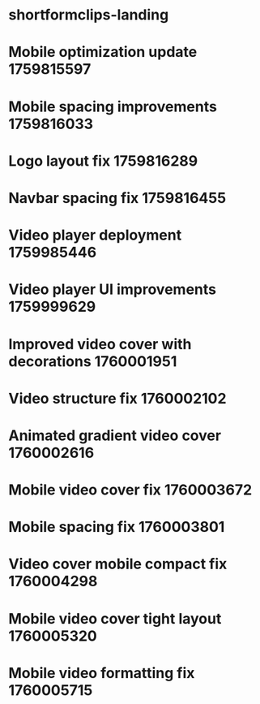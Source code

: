 # shortformclips-landing
# Mobile optimization update 1759815597
# Mobile spacing improvements 1759816033
# Logo layout fix 1759816289
# Navbar spacing fix 1759816455
# Video player deployment 1759985446
# Video player UI improvements 1759999629
# Improved video cover with decorations 1760001951
# Video structure fix 1760002102
# Animated gradient video cover 1760002616
# Mobile video cover fix 1760003672
# Mobile spacing fix 1760003801
# Video cover mobile compact fix 1760004298
# Mobile video cover tight layout 1760005320
# Mobile video formatting fix 1760005715
